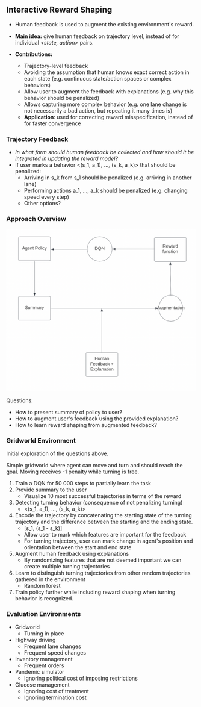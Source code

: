 ## Interactive Reward Shaping


 * Human feedback is used to augment the existing environment's reward.

 * **Main idea:** give human feedback on trajectory level, instead of for individual *<state, action>* pairs.

 * **Contributions:**
   * Trajectory-level feedback
   * Avoiding the assumption that human knows exact correct action in each state (e.g. continuous state/action spaces or complex behaviors)
   * Allow user to augment the feedback with explanations (e.g. why this behavior should be penalized)
   * Allows capturing more complex behavior (e.g. one lane change is not necessarily a bad action, but repeating it many times is)
   * **Application**: used for correcting reward misspecification, instead of for faster convergence 

### Trajectory Feedback   

* *In what form should human feedback be collected and how should it be integrated in updating the reward model?*
* If user marks a behavior <(s_1, a_1), ..., (s_k, a_k)> that should be penalized:
  * Arriving in s_k from s_1 should be penalized (e.g. arriving in another lane)
  * Performing actions a_1, ..., a_k should be penalized (e.g. changing speed every step)
  * Other options?

### Approach Overview

![](img/alg_flow.png)

Questions:

* How to present summary of policy to user?
* How to augment user's feedback using the provided explanation?
* How to learn reward shaping from augmented feedback?

### Gridworld Environment

Initial exploration of the questions above.

Simple gridworld where agent can move and turn and should reach the goal. Moving receives -1 penalty while turning is free.

1. Train a DQN for 50 000 steps to partially learn the task
2. Provide summary to the user
   * Visualize 10 most successful trajectories in terms of the reward
3. Detecting turning behavior (consequence of not penalizing turning)
   * <(s_1, a_1), ..., (s_k, a_k)>
4. Encode the trajectory by concatenating the starting state of the turning trajectory and the difference between the starting and the ending state.
   * [s_1, (s_1 - s_k)]
   * Allow user to mark which features are important for the feedback
   * For turning trajectory, user can mark change in agent's position and orientation between the start and end state
5. Augment human feedback using explanations
   * By randomizing features that are not deemed important we can create multiple turning trajectories
6. Learn to distinguish turning trajectories from other random trajectories gathered in the environment
   * Random forest
7. Train policy further while including reward shaping when turning behavior is recognized.


### Evaluation Environments

 * Gridworld
   * Turning in place
 * Highway driving
   * Frequent lane changes
   * Frequent speed changes
 * Inventory management
   * Frequent orders
 * Pandemic simulator
   * Ignoring political cost of imposing restrictions
 * Glucose management
   * Ignoring cost of treatment
   * Ignoring termination cost
